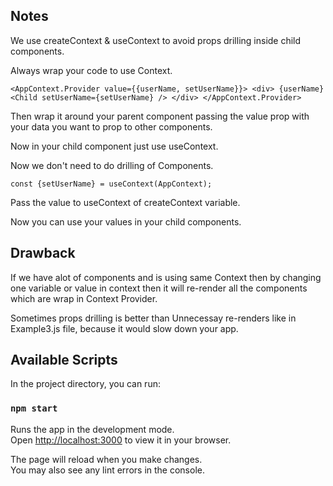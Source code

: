 ## Notes
We use createContext & useContext to avoid props drilling inside child components.

Always wrap your code to use Context.

` <AppContext.Provider value={{userName, setUserName}}>
      <div>
        {userName}
        <Child setUserName={setUserName} />
      </div>
</AppContext.Provider>
`

Then wrap it around your parent component passing the value prop with your data you want to prop to other components.

Now in your child component just use useContext.

Now we don't need to do drilling of Components.

`const {setUserName} = useContext(AppContext);`

Pass the value to useContext of createContext variable.

Now you can use your values in your child components.

##  Drawback
If we have alot of components and is using same Context then by changing one variable or value in context then it will re-render all the components which are wrap in Context Provider.

Sometimes props drilling is better than Unnecessay re-renders like in Example3.js file, because it would slow down your app. 


## Available Scripts

In the project directory, you can run:

### `npm start`

Runs the app in the development mode.\
Open [http://localhost:3000](http://localhost:3000) to view it in your browser.

The page will reload when you make changes.\
You may also see any lint errors in the console.
